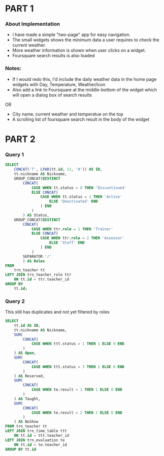 # PART 1

### About Implementation

- I have made a simple "two-page" app for easy navigation.
- The small widgets shows the minimum data a user requires to check the current weather.
- More weather information is shown when user clicks on a widget.
- Foursquare search results is also loaded

### Notes:

- If I would redo this, I'd include the daily weather data in the home page widgets with Day, Temperature, Weather/Icon
- Also add a link to Foursquare at the middle-bottom of the widget which will open a dialog box of search results

OR

- City name, current weather and temperatue on the top
- A scrolling list of foursquare search result in the body of the widget

# PART 2

### Query 1
```sql
SELECT
	CONCAT('T', LPAD(tt.id, 11, '0')) AS ID,
    tt.nickname AS Nickname,
    GROUP_CONCAT(DISTINCT
		CONCAT(
			CASE WHEN tt.status = 0 THEN 'Discontinued'
            ELSE CONCAT(
				CASE WHEN tt.status = 1 THEN 'Active' 
					ELSE 'Deactivated' END
				) END
			)
		) AS Status,
    GROUP_CONCAT(DISTINCT
		CONCAT(
			CASE WHEN ttr.role = 1 THEN 'Trainer'
            ELSE CONCAT(
				CASE WHEN ttr.role = 2 THEN 'Assessor' 
					ELSE 'Staff' END
				) END
			)
		SEPARATOR '/' 
		) AS Roles
FROM
	trn_teacher tt
LEFT JOIN trn_teacher_role ttr
	ON tt.id = ttr.teacher_id
GROUP BY
	tt.id;
```

### Query 2
This still has duplicates and not yet filtered by roles
```sql
SELECT
	tt.id AS ID,
    tt.nickname AS Nickname,
    SUM(
		CONCAT(
			CASE WHEN ttt.status = 1 THEN 1 ELSE 0 END
		)
    ) AS Open,
    SUM(
		CONCAT(
			CASE WHEN ttt.status = 3 THEN 1 ELSE 0 END
		)
    ) AS Reserved,
    SUM(
		CONCAT(
			CASE WHEN te.result = 1 THEN 1 ELSE 0 END
		)
    ) AS Taught,
    SUM(
		CONCAT(
			CASE WHEN te.result = 2 THEN 1 ELSE 0 END
		)
    ) AS NoShow
FROM trn_teacher tt
LEFT JOIN trn_time_table ttt
	ON tt.id = ttt.teacher_id
LEFT JOIN trn_evaluation te
	ON tt.id = te.teacher_id
GROUP BY tt.id
```
